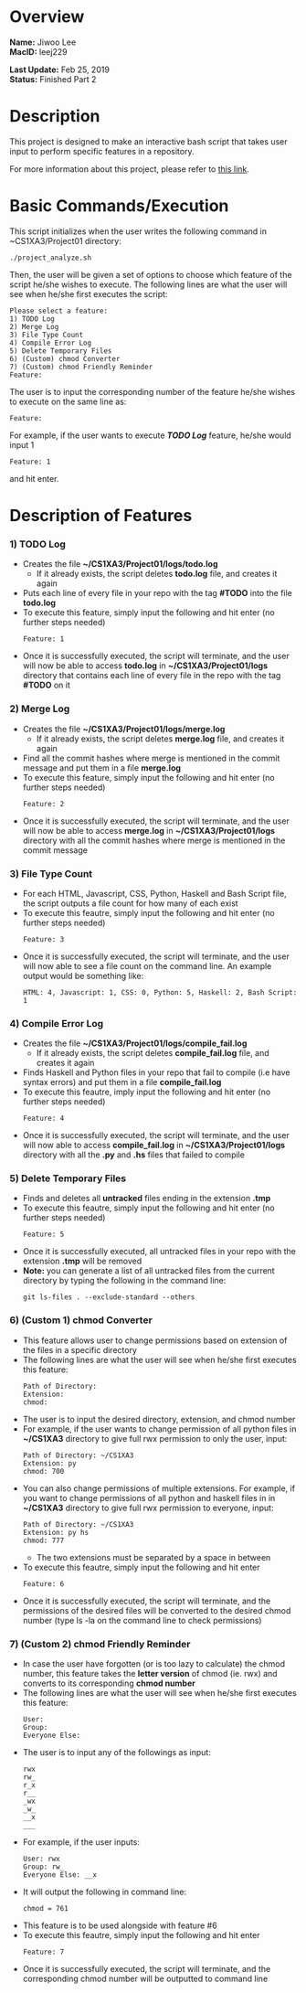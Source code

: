 # Overview
**Name:** Jiwoo Lee  
**MacID:** leej229

**Last Update:** Feb 25, 2019  
**Status:** Finished Part 2

# Description
This project is designed to make an interactive bash script that takes user input to perform specific features in a repository.

For more information about this project, please refer to [this link](https://mac1xa3.ca/Projects/Project01.pdf).

# Basic Commands/Execution
This script initializes when the user writes the following command in ~CS1XA3/Project01 directory:
```
./project_analyze.sh
```

Then, the user will be given a set of options to choose which feature of the script he/she wishes to execute. The following lines are what the user will see when he/she first executes the script:
```
Please select a feature:
1) TODO Log
2) Merge Log
3) File Type Count
4) Compile Error Log
5) Delete Temporary Files
6) (Custom) chmod Converter
7) (Custom) chmod Friendly Reminder
Feature:
```

The user is to input the corresponding number of the feature he/she wishes to execute on the same line as:
```
Feature:
```

For example, if the user wants to execute _**TODO Log**_ feature, he/she would input 1
```
Feature: 1
```
and hit enter.

# Description of Features
### 1) TODO Log
* Creates the file **~/CS1XA3/Project01/logs/todo.log**
    * If it already exists, the script deletes **todo.log** file, and creates it again
* Puts each line of every file in your repo with the tag **#TODO** into the file **todo.log**
* To execute this feature, simply input the following and hit enter (no further steps needed)
    ```
    Feature: 1
    ```
* Once it is successfully executed, the script will terminate, and the user will now be able to access **todo.log** in **~/CS1XA3/Project01/logs** directory that contains each line of every file in the repo with the tag **#TODO** on it

### 2) Merge Log
* Creates the file **~/CS1XA3/Project01/logs/merge.log**
    * If it already exists, the script deletes **merge.log** file, and creates it again
* Find all the commit hashes where merge is mentioned in the commit message and put them in a file **merge.log**
* To execute this feature, simply input the following and hit enter (no further steps needed)
    ```
    Feature: 2
    ```
* Once it is successfully executed, the script will terminate, and the user will now be able to access **merge.log** in **~/CS1XA3/Project01/logs** directory with all the commit hashes where merge is mentioned in the commit message

### 3) File Type Count
* For each HTML, Javascript, CSS, Python, Haskell and Bash Script file, the script outputs a file count for how many of each exist
* To execute this feautre, simply input the following and hit enter (no further steps needed)
    ```
    Feature: 3
    ```
* Once it is successfully executed, the script will terminate, and the user will now able to see a file count on the command line. An example output would be something like:
    ```
    HTML: 4, Javascript: 1, CSS: 0, Python: 5, Haskell: 2, Bash Script: 1
    ```

### 4) Compile Error Log
* Creates the file **~/CS1XA3/Project01/logs/compile_fail.log**
    * If it already exists, the script deletes **compile_fail.log** file, and creates it again
* Finds Haskell and Python files in your repo that fail to compile (i.e have syntax errors) and put them in a file **compile_fail.log**
* To execute this feautre, imply input the following and hit enter (no further steps needed)
    ```
    Feature: 4
    ```
* Once it is successfully executed, the script will terminate, and the user will now able to access **compile_fail.log** in **~/CS1XA3/Project01/logs** directory with all the **.py** and **.hs** files that failed to compile

### 5) Delete Temporary Files
* Finds and deletes all **untracked** files ending in the extension **.tmp**
*  To execute this feautre, simply input the following and hit enter (no further steps needed)
    ```
    Feature: 5
    ```
* Once it is successfully executed, all untracked files in your repo with the extension **.tmp** will be removed 
* **Note:** you can generate a list of all untracked files from the current directory by typing the following in the command line:
    ```
    git ls-files . --exclude-standard --others
    ```

### 6) (Custom 1) chmod Converter
* This feature allows user to change permissions based on extension of the files in a specific directory
* The following lines are what the user will see when he/she first executes this feature: 
    ```
    Path of Directory:
    Extension:
    chmod:
    ```
* The user is to input the desired directory, extension, and chmod number
* For example, if the user wants to change permission of all python files in **~/CS1XA3** directory to give full rwx permission to only the user, input:
    ```
    Path of Directory: ~/CS1XA3
    Extension: py
    chmod: 700
    ```
* You can also change permissions of multiple extensions. For example, if you want to change permissions of all python and haskell files in in **~/CS1XA3** directory to give full rwx permission to everyone, input:
    ```
    Path of Directory: ~/CS1XA3
    Extension: py hs
    chmod: 777
    ```
    * The two extensions must be separated by a space in between
* To execute this feautre, simply input the following and hit enter
    ```
    Feature: 6
    ```
* Once it is successfully executed, the script will terminate, and the permissions of the desired files will be converted to the desired chmod number (type ls -la on the command line to check permissions)

### 7) (Custom 2) chmod Friendly Reminder
* In case the user have forgotten (or is too lazy to calculate) the chmod number, this feature takes the **letter version** of chmod (ie. rwx) and converts to its corresponding **chmod number**
* The following lines are what the user will see when he/she first executes this feature: 
    ```
    User:
    Group:
    Everyone Else:
    ```
* The user is to input any of the followings as input:
    ```
    rwx 
    rw_ 
    r_x 
    r__ 
    _wx 
    _w_ 
    __x 
    ___
    ```
* For example, if the user inputs:
    ```
    User: rwx
    Group: rw_ 
    Everyone Else: __x
    ```
* It will output the following in command line:
    ```
    chmod = 761
    ```
* This feature is to be used alongside with feature #6
* To execute this feautre, simply input the following and hit enter
    ```
    Feature: 7
    ```
* Once it is successfully executed, the script will terminate, and the corresponding chmod number will be outputted to command line
